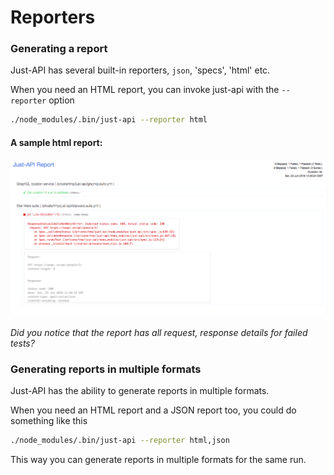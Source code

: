 # Reporters


### Generating a report ###
Just-API has several built-in reporters, `json`, 'specs', 'html' etc.

When you need an HTML report, you can invoke just-api with the `--reporter` option

```sh
./node_modules/.bin/just-api --reporter html
```

#### A sample html report:

![Report](./img/html-report.png)

_Did you notice that the report has all request, response details for failed tests?_

### Generating reports in multiple formats ###

Just-API has the ability to generate reports in multiple formats.

When you need an HTML report and a JSON report too, you could do something like this

```sh
./node_modules/.bin/just-api --reporter html,json
```

This way you can generate reports in multiple formats for the same run.
